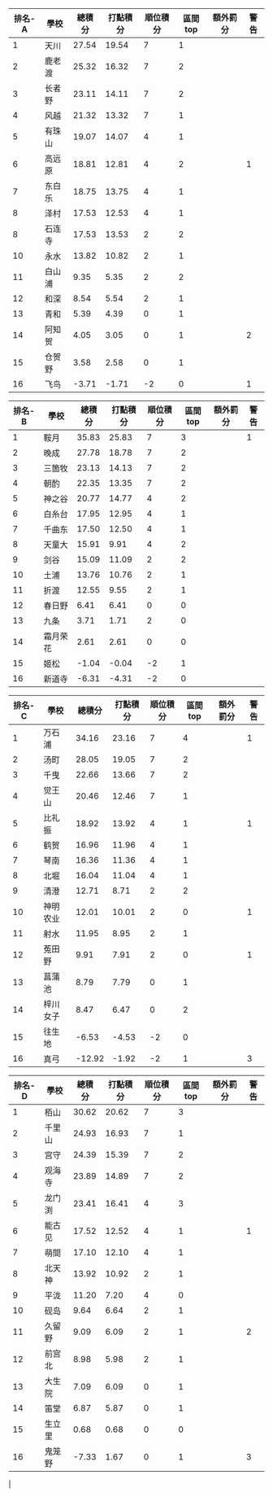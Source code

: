 排名-A|學校|總積分|打點積分|順位積分|區間top|額外罰分|警告
-|-|-|-|-|-|-|-
1|天川|27.54 |19.54 |7|1||
2|鹿老渡|25.32 |16.32 |7|2||
3|长者野|23.11 |14.11 |7|2||
4|风越|21.32 |13.32 |7|1||
5|有珠山|19.07 |14.07 |4|1||
6|高远原|18.81 |12.81 |4|2||1
7|东白乐|18.75 |13.75 |4|1||
8|泽村|17.53 |12.53 |4|1||
8|石连寺|17.53 |13.53 |2|2||
10|永水|13.82 |10.82 |2|1||
11|白山浦|9.35 |5.35 |2|2||
12|和深|8.54 |5.54 |2|1||
13|青和|5.39 |4.39 |0|1||
14|阿知贺|4.05 |3.05 |0|1||2
15|仓贺野|3.58 |2.58 |0|1||
16|飞鸟|-3.71 |-1.71 |-2|0||1

排名-B|學校|總積分|打點積分|順位積分|區間top|額外罰分|警告
-|-|-|-|-|-|-|-
1|鞍月|35.83 |25.83 |7|3||1
2|晚成|27.78 |18.78 |7|2||
3|三箇牧|23.13 |14.13 |7|2||
4|朝酌|22.35 |13.35 |7|2||
5|神之谷|20.77 |14.77 |4|2||
6|白糸台|17.95 |12.95 |4|1||
7|千曲东|17.50 |12.50 |4|1||
8|天童大|15.91 |9.91 |4|2||
9|剑谷|15.09 |11.09 |2|2||
10|土浦|13.76 |10.76 |2|1||
11|折渡|12.55 |9.55 |2|1||
12|春日野|6.41 |6.41 |0|0||
13|九条|3.71 |1.71 |2|0||
14|霜月荣花|2.61 |2.61 |0|0||
15|姬松|-1.04 |-0.04 |-2|1||
16|新道寺|-6.31 |-4.31 |-2|0||

排名-C|學校|總積分|打點積分|順位積分|區間top|額外罰分|警告
-|-|-|-|-|-|-|-
1|万石浦|34.16 |23.16 |7|4||1
2|汤町|28.05 |19.05 |7|2||
3|千曳|22.66 |13.66 |7|2||
4|觉王山|20.46 |12.46 |7|1||
5|比礼振|18.92 |13.92 |4|1||1
6|鹤贺|16.96 |11.96 |4|1||
7|琴南|16.36 |11.36 |4|1||
8|北堀|16.04 |11.04 |4|1||
9|清澄|12.71 |8.71 |2|2||
10|神明农业|12.01 |10.01 |2|0||1
11|射水|11.95 |8.95 |2|1||
12|菟田野|9.91 |7.91 |2|0||1
13|菖蒲池|8.79 |7.79 |0|1||
14|梓川女子|8.47 |6.47 |0|2||
15|往生地|-6.53 |-4.53 |-2|0||
16|真弓|-12.92 |-1.92 |-2|1||3

排名-D|學校|總積分|打點積分|順位積分|區間top|額外罰分|警告
-|-|-|-|-|-|-|-
1|栢山|30.62 |20.62 |7|3||
2|千里山|24.93 |16.93 |7|1||
3|宫守|24.39 |15.39 |7|2||
4|观海寺|23.89 |14.89 |7|2||
5|龙门渕|23.41 |16.41 |4|3||
6|能古见|17.52 |12.52 |4|1||1
7|萌間|17.10 |12.10 |4|1||
8|北天神|13.92 |10.92 |2|1||
9|平泷|11.20 |7.20 |4|0||
10|砚岛|9.64 |6.64 |2|1||
11|久留野|9.09 |6.09 |2|1||2
12|前宫北|8.98 |5.98 |2|1||
13|大生院|7.09 |6.09 |0|1||
14|笛堂|6.87 |5.87 |0|1||
15|生立里|0.68 |0.68 |0|0||
16|鬼笼野|-7.33 |1.67 |0|1||3
|
